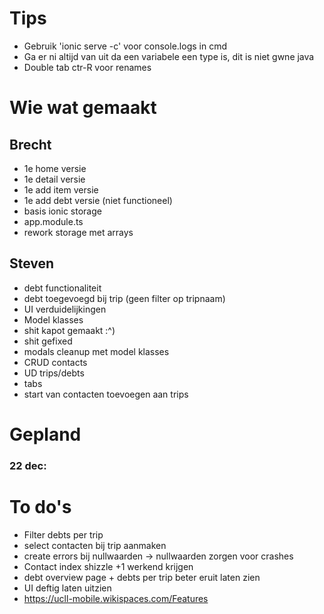 # Tips

- Gebruik 'ionic serve -c' voor console.logs in cmd
- Ga er ni altijd van uit da een variabele een type is, dit is niet gwne java
- Double tab ctr-R voor renames

# Wie wat gemaakt

## Brecht
 - 1e home versie
 - 1e detail versie
 - 1e add item versie
 - 1e add debt versie (niet functioneel)
 - basis ionic storage
 - app.module.ts
 - rework storage met arrays

 ## Steven
 - debt functionaliteit
 - debt toegevoegd bij trip (geen filter op tripnaam)
 - UI verduidelijkingen
 - Model klasses
 - shit kapot gemaakt :^)
 - shit gefixed
 - modals cleanup met model klasses
 - CRUD contacts
 - UD trips/debts
 - tabs
 - start van contacten toevoegen aan trips
 

 # Gepland


### 22 dec:


# To do's

- Filter debts per trip
- select contacten bij trip aanmaken
- create errors bij nullwaarden -> nullwaarden zorgen voor crashes
- Contact index shizzle +1 werkend krijgen
- debt overview page + debts per trip beter eruit laten zien
- UI deftig laten uitzien
- https://ucll-mobile.wikispaces.com/Features
